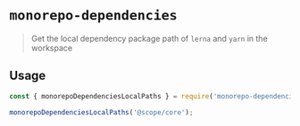 # `monorepo-dependencies`

> Get the local dependency package path of `lerna` and `yarn` in the workspace

## Usage

```javascript
const { monorepoDependenciesLocalPaths } = require('monorepo-dependencies');

monorepoDependenciesLocalPaths('@scope/core');
```
